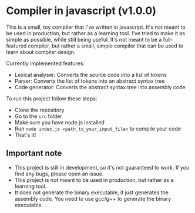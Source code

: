 # Compiler in javascript (v1.0.0)
This is a small, toy compiler that I've written in javascript. It's not meant to be used in production, but rather as a learning tool. I've tried to make it as simple as possible, while still being useful. It's not meant to be a full-featured compiler, but rather a small, simple compiler that can be used to learn about compiler design.

Currently implemented features:
- Lexical analyser: Converts the source code into a list of tokens
- Parser: Converts the list of tokens into an abstract syntax tree
- Code generator: Converts the abstract syntax tree into assembly code

To run this project follow these steps:
- Clone the repository
- Go to the ```src``` folder
- Make sure you have node.js installed
- Run ```node index.js <path_to_your_input_file>``` to compile your code
- That's it!

## Important note
- This project is still in development, so it's not guaranteed to work. If you find any bugs, please open an issue.
- This project is not meant to be used in production, but rather as a learning tool.
- It does not generate the binary executable, it just generates the assembly code. You need to use gcc/g++ to generate the binary executable.